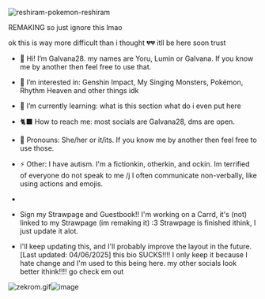![reshiram-pokemon-reshiram](https://github.com/user-attachments/assets/7080908a-b436-4afe-9f25-930ebf9c4f4a)

REMAKING so just ignore this lmao

ok this is way more difficult than i thought 💔💔 itll be here soon trust

- 🎪 Hi! I’m Galvana28. my names are Yoru, Lumin or Galvana. If you know me by another then feel free to use that.
- 🍡 I’m interested in: Genshin Impact, My Singing Monsters, Pokémon, Rhythm Heaven and other things idk
- 🌺 I’m currently learning: what is this section what do i even put here
- 🐈‍⬛ How to reach me: most socials are Galvana28, dms are open.
- 💜 Pronouns: She/her or it/its. If you know me by another then feel free to use those.
- ⚡ Other: I have autism. I'm a fictionkin, otherkin, and ockin. Im terrified of everyone do not speak to me /j I often communicate non-verbally, like using actions and emojis.
- 
- Sign my Strawpage and Guestbook!! I'm working on a Carrd, it's (not) linked to my Strawpage (im remaking it) :3 Strawpage is finished ithink, I just update it alot.

- I'll keep updating this, and I'll probably improve the layout in the future. [Last updated: 04/06/2025]
this bio SUCKS!!!! I only keep it because I hate change and I'm used to this being here. my other socials look better ithink‼️‼️ go check em out

<img src="blob:chrome-untrusted://media-app/18daf636-e882-47f6-a6cd-a1aacb26f09c" alt="zekrom.gif"/>![image](https://github.com/user-attachments/assets/f6fea11d-f4a2-42a5-a0aa-bf9b45dce1e4)

